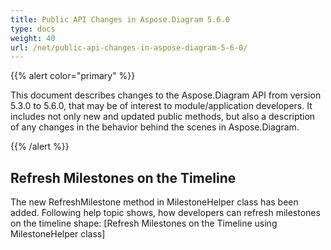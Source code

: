 ```yaml
---
title: Public API Changes in Aspose.Diagram 5.6.0
type: docs
weight: 40
url: /net/public-api-changes-in-aspose-diagram-5-6-0/
---
```


{{% alert color="primary" %}} 

This document describes changes to the Aspose.Diagram API from version 5.3.0 to 5.6.0, that may be of interest to module/application developers. It includes not only new and updated public methods, but also a description of any changes in the behavior behind the scenes in Aspose.Diagram. 

{{% /alert %}} 
## **Refresh Milestones on the Timeline**
The new RefreshMilestone method in MilestoneHelper class has been added. Following help topic shows, how developers can refresh milestones on the timeline shape: [Refresh Milestones on the Timeline using MilestoneHelper class]
